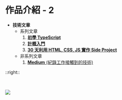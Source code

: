 # 作品介紹 - 2

* **技術文章**
  * 系列文章
    1. [**初學 TypeScript**](https://ithelp.ithome.com.tw/users/20149362/ironman/7156)
    2. [**計概入門**](https://ithelp.ithome.com.tw/users/20149362/ironman/6450)
    3. [**30 天利用 HTML, CSS, JS 實作 Side Project**](https://ithelp.ithome.com.tw/users/20149362/ironman/5625)
  * 非系列文章
    1. [**Medium** (紀錄工作接觸到的技術)](https://medium.com/@hanforwork896)

::right::
<br />
<br />
<br />

![](https://encrypted-tbn0.gstatic.com/images?q=tbn:ANd9GcQXowyh2yxBo2UBp66f-S7RMgaV5Rl1wuSibg&s)